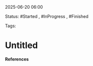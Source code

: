 
2025-06-20 06:00

Status: #Started , #InProgress , #Finished 

Tags:

# Untitled





#### References
